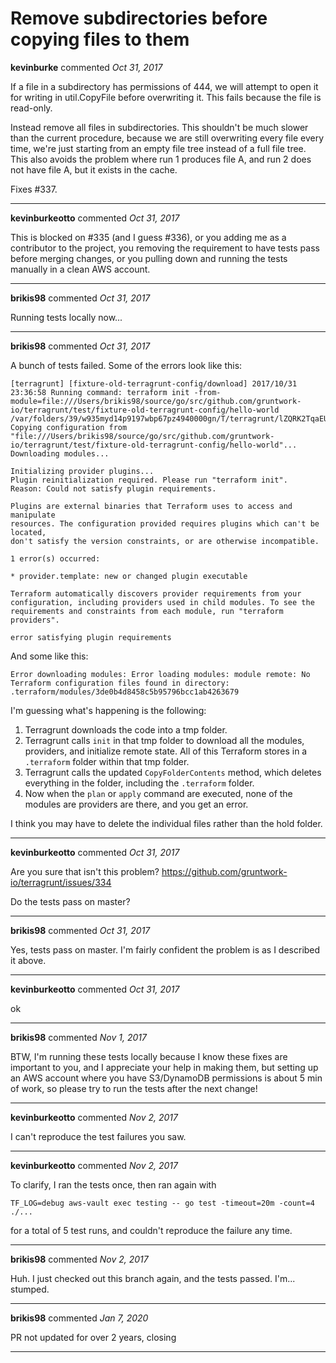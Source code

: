 # Remove subdirectories before copying files to them

**kevinburke** commented *Oct 31, 2017*

If a file in a subdirectory has permissions of 444, we will attempt to
open it for writing in util.CopyFile before overwriting it. This
fails because the file is read-only.

Instead remove all files in subdirectories. This shouldn't be much
slower than the current procedure, because we are still overwriting
every file every time, we're just starting from an empty file tree
instead of a full file tree. This also avoids the problem where run
1 produces file A, and run 2 does not have file A, but it exists in
the cache.

Fixes #337.
<br />
***


**kevinburkeotto** commented *Oct 31, 2017*

This is blocked on #335 (and I guess #336), or you adding me as a contributor to the project, you removing the requirement to have tests pass before merging changes, or you pulling down and running the tests manually in a clean AWS account.
***

**brikis98** commented *Oct 31, 2017*

Running tests locally now...
***

**brikis98** commented *Oct 31, 2017*

A bunch of tests failed. Some of the errors look like this:

```
[terragrunt] [fixture-old-terragrunt-config/download] 2017/10/31 23:36:58 Running command: terraform init -from-module=file:///Users/brikis98/source/go/src/github.com/gruntwork-io/terragrunt/test/fixture-old-terragrunt-config/hello-world /var/folders/39/w935myd14p9197wbp67pz4940000gn/T/terragrunt/lZQRK2TqaEUhn3UvKhF5fNxpljk/jjLRfkf7pYvGKBwdLKFuRON8uLo
Copying configuration from "file:///Users/brikis98/source/go/src/github.com/gruntwork-io/terragrunt/test/fixture-old-terragrunt-config/hello-world"...
Downloading modules...

Initializing provider plugins...
Plugin reinitialization required. Please run "terraform init".
Reason: Could not satisfy plugin requirements.

Plugins are external binaries that Terraform uses to access and manipulate
resources. The configuration provided requires plugins which can't be located,
don't satisfy the version constraints, or are otherwise incompatible.

1 error(s) occurred:

* provider.template: new or changed plugin executable

Terraform automatically discovers provider requirements from your
configuration, including providers used in child modules. To see the
requirements and constraints from each module, run "terraform providers".

error satisfying plugin requirements
```

And some like this:

```
Error downloading modules: Error loading modules: module remote: No Terraform configuration files found in directory: .terraform/modules/3de0b4d8458c5b95796bcc1ab4263679
```

I'm guessing what's happening is the following:

1. Terragrunt downloads the code into a tmp folder. 
1. Terragrunt calls `init` in that tmp folder to download all the modules, providers, and initialize remote state. All of this Terraform stores in a `.terraform` folder within that tmp folder.
1. Terragrunt calls the updated `CopyFolderContents` method, which deletes everything in the folder, including the `.terraform` folder. 
1. Now when the `plan` or `apply` command are executed, none of the modules are providers are there, and you get an error.

I think you may have to delete the individual files rather than the hold folder.
***

**kevinburkeotto** commented *Oct 31, 2017*

Are you sure that isn't this problem? https://github.com/gruntwork-io/terragrunt/issues/334

Do the tests pass on master?
***

**brikis98** commented *Oct 31, 2017*

Yes, tests pass on master. I'm fairly confident the problem is as I described it above. 
***

**kevinburkeotto** commented *Oct 31, 2017*

ok
***

**brikis98** commented *Nov 1, 2017*

BTW, I'm running these tests locally because I know these fixes are important to you, and I appreciate your help in making them, but setting up an AWS account where you have S3/DynamoDB permissions is about 5 min of work, so please try to run the tests after the next change!
***

**kevinburkeotto** commented *Nov 2, 2017*

I can't reproduce the test failures you saw.
***

**kevinburkeotto** commented *Nov 2, 2017*

To clarify, I ran the tests once, then ran again with 

```TF_LOG=debug aws-vault exec testing -- go test -timeout=20m -count=4 ./...```

for a total of 5 test runs, and couldn't reproduce the failure any time.
***

**brikis98** commented *Nov 2, 2017*

Huh. I just checked out this branch again, and the tests passed. I'm... stumped. 
***

**brikis98** commented *Jan 7, 2020*

PR not updated for over 2 years, closing
***

